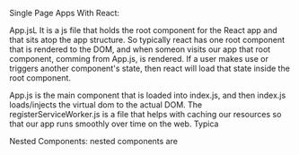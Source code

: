 Single Page Apps With React: 

App.jsL It is a js file that holds the root component for the React app and that sits atop the app structure. So typically react has one root component that is rendered to the DOM, and when someon visits our app that root component, comming from App.js, is rendered. If a user makes use or triggers another component's state, then react will load that state inside the root component. 

App.js is the main component that is loaded into index.js, and then index.js loads/injects the virtual dom to the actual DOM. The registerServiceWorker.js is a file that helps with caching our resources so that our app runs smoothly over time on the web. Typica

Nested Components: nested components are 